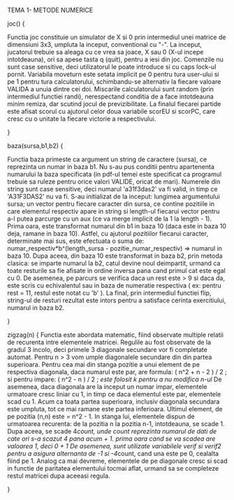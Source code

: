 TEMA 1- METODE NUMERICE

joc() 
{

Functia joc constituie un simulator de X si 0 prin intermediul unei matrice de dimensiuni 3x3, umpluta la inceput, conventional cu "-".
La inceput, jucatorul trebuie sa aleaga cu ce vrea sa joace, X sau 0 (X-ul incepe intotdeauna), ori sa apese tasta q (quit), pentru a iesi din joc.
Comenzile nu sunt case sensitive, deci utilizatorul le poate introduce si cu caps lock-ul pornit. Variabila moveturn este setata implicit pe 0 pentru
tura user-ului si pe 1 pentru tura calculatorului, schimbandu-se alternativ la fiecare valoare VALIDA a unuia dintre cei doi. Miscarile calculatorului
sunt random (prin intermediul functiei randi), nerespectand conditia de a face intotdeauna minim remiza, dar scutind jocul de previzibilitate.
	La finalul fiecarei partide este afisat scorul cu ajutorul celor doua variabile scorEU si scorPC, care cresc cu o unitate la fiecare victorie
a respectivului.

}
	
baza(sursa,b1,b2)
{
	
Functia baza primeste ca argument un string de caractere (sursa), ce reprezinta un numar in baza b1. Nu s-au pus conditii pentru apartenenta numarului
la baza specificata (in pdf-ul temei este specificat ca programul trebuie sa ruleze pentru orice valori VALIDE, oricat de mari). Numerele din string sunt case sensitive,
deci numarul 'a31f3das2' va fi valid, in timp ce 'A31F3DAS2' nu va fi.
	S-au initializat de la inceput: lungimea argumentului sursa; un vector pentru fiecare caracter din sursa, ce contine pozitiile in care elementul respectiv apare
in string si length-ul fiecarui vector pentru a-l putea parcurge cu un aux (ce va merge implicit de la 1 la length - 1).
	Prima oara, este transformat numarul din b1 in baza 10 (daca este in baza 10 deja, ramane in baza 10). Astfel, cu ajutorul pozitiilor fiecarui caracter, determinate
mai sus, este efectuata o suma de: numar_respectiv*b^(length_sursa - pozitie_numar_respectiv) => numarul in baza 10.
	Dupa aceea, din baza 10 este transformat in baza b2, prin metoda clasica: se imparte numarul la b2, catul devine noul deimpartit, urmand ca toate resturile sa fie
afisate in ordine inversa pana cand primul cat este egal cu 0. De asemenea, pe parcurs se verifica daca un rest este > 9 si daca da, este scris cu echivalentul sau in baza
de numeratie respectiva ( ex: pentru rest = 11, restul este notat cu 'b' ).
	La final, prin intermediul functiei flip, string-ul de resturi rezultat este intors pentru a satisface cerinta exercitiului, numarul in baza b2.

}

zigzag(n)
{
	Functia este abordata matematic, fiind observate multiple relatii de recurenta intre elementele matricei. Regulile au fost observate de la gradul 3 incolo, deci primele 3 diagonale
secundare vor fi completate automat. Pentru n > 3 vom umple diagonalele secundare din din partea superioara. Pentru cea mai din stanga pozitie a unui element de pe respectiva diagonala,
daca numarul este par, are formula: ( n^2 + n - 2 ) / 2 ; si pentru impare: ( n^2 - n ) / 2 ; *este folosit k pentru a nu modifica n-ul*
	De asemenea, daca diagonala are la inceput un numar impar, elementele urmatoare cresc liniar cu 1, in timp ce daca elementul este par, elementele scad cu 1.
	Acum ca toata partea superioara, inclusiv diagonala secundara este umpluta, tot ce mai ramane este partea inferioara.
	Ultimul element, de pe pozitia (n,n) este = n^2 - 1. In stanga lui, elementele dispun de urmatoarea recurenta: de la pozitia n la pozitia n-1, intotdeauna, se scade 1.
Dupa aceea, se scade 4*count, unde count reprezinta numarul de dati de cate ori s-a scazut 4 pana acum + 1. *prima oara cand se va scadea are valoarea 1, deci 0 + 1*
De asemenea, sunt utilizate variabilele verif si verif2 pentru a asigura alternanta de -1 si -4*count, cand una este pe 0, cealalta fiind pe 1. Analog ca mai devreme, elementele de pe
diagonale cresc si scad in functie de paritatea elementului tocmai aflat, urmand sa se completeze restul matricei dupa aceeasi regula.

}

